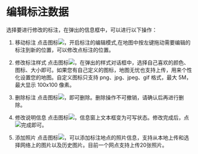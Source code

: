 # 编辑标注数据
选择要进行修改的标注，在弹出的信息框中，可以进行以下操作：

1. 移动标注
点击图标![](http://pic.dituwuyou.com/map%2Fpicture%2Ficon%2Fedit.jpg)，开启标注的编辑模式,在地图中按左键拖动需要编辑的标注到新的位置，可以修改点标注的位置。

2. 修改标注样式
点击图标![](http://pic.dituwuyou.com/map%2Fpicture%2Ficon%2Fqipao.jpg)，在弹出的样式对话框中，选择自己喜欢的颜色、图标、大小即可。如果您有自己定义的图标，地图无忧也支持上传，用来个性化设置您的地图。自定义图标只支持 png、jpg、jpeg、gif 格式，最大 5M，最大显示 100x100 像素。

3. 删除标注
点击图标![](http://pic.dituwuyou.com/map%2Fpicture%2Ficon%2Fdelete.jpg)，即可删除。删除操作不可撤销，请确认后再进行删除。

4. 修改说明信息
点击图标![](http://pic.dituwuyou.com/map%2Fpicture%2Ficon%2Fedit.jpg)，信息窗上文本框变为可写状态。修改完成后，点![](http://pic.dituwuyou.com/map%2Fpicture%2Ficon%2Fyes.png)完成即可。

5. 添加照片
点击图标![](http://pic.dituwuyou.com/map%2Fpicture%2Ficon%2Fcamera.jpg)，可以添加标注地点的照片信息，支持从本地上传和选择网络上的图片以及历史图片。目前一个网点支持上传20张照片。


